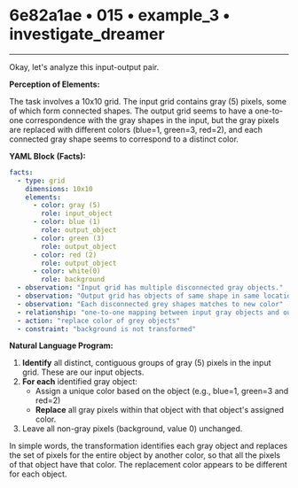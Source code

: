 # 6e82a1ae • 015 • example_3 • investigate_dreamer

---
Okay, let's analyze this input-output pair.

**Perception of Elements:**

The task involves a 10x10 grid. The input grid contains gray (5) pixels, some of which form connected shapes. The output grid seems to have a one-to-one correspondence with the gray shapes in the input, but the gray pixels are replaced with different colors (blue=1, green=3, red=2), and each connected gray shape seems to correspond to a distinct color.

**YAML Block (Facts):**



```yaml
facts:
  - type: grid
    dimensions: 10x10
    elements:
      - color: gray (5)
        role: input_object
      - color: blue (1)
        role: output_object
      - color: green (3)
        role: output_object
      - color: red (2)
        role: output_object
      - color: white(0)
        role: background
  - observation: "Input grid has multiple disconnected gray objects."
  - observation: "Output grid has objects of same shape in same locations as input."
  - observation: "Each disconnected grey shapes matches to new color"
  - relationship: "one-to-one mapping between input gray objects and output colored objects"
  - action: "replace color of grey objects"
  - constraint: "background is not transformed"
```



**Natural Language Program:**

1.  **Identify** all distinct, contiguous groups of gray (5) pixels in the input grid. These are our input objects.
2.  **For each** identified gray object:
    *   Assign a unique color based on the object (e.g., blue=1, green=3 and red=2)
    *   **Replace** all gray pixels within that object with that object's assigned color.
3.  Leave all non-gray pixels (background, value 0) unchanged.

In simple words, the transformation identifies each gray object and replaces the set of pixels for the entire object by another color, so that all the pixels of that object have that color. The replacement color appears to be different for each object.

